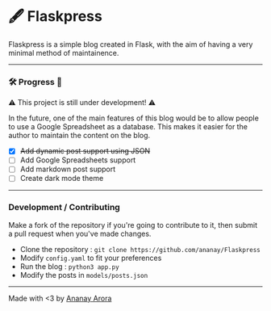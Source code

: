 # 🖋 Flaskpress
Flaskpress is a simple blog created in Flask, with the aim of having a very minimal method of maintainence.

---

### 🛠 Progress 🚧

⚠️ This project is still under development! ⚠️ 

In the future, one of the main features of this blog would be to allow people to use a Google Spreadsheet as a database. This makes it easier for the author to maintain the content on the blog.

- [x] <s>Add dynamic post support using JSON</s>
- [ ] Add Google Spreadsheets support
- [ ] Add markdown post support
- [ ] Create dark mode theme 

---

### Development / Contributing

Make a fork of the repository if you're going to contribute to it, then submit a pull request when you've made changes.

- Clone the repository : `git clone https://github.com/ananay/Flaskpress`
- Modify `config.yaml` to fit your preferences
- Run the blog : `python3 app.py`
- Modify the posts in `models/posts.json`

---

Made with <3 by [Ananay Arora](https://ananayarora.com)